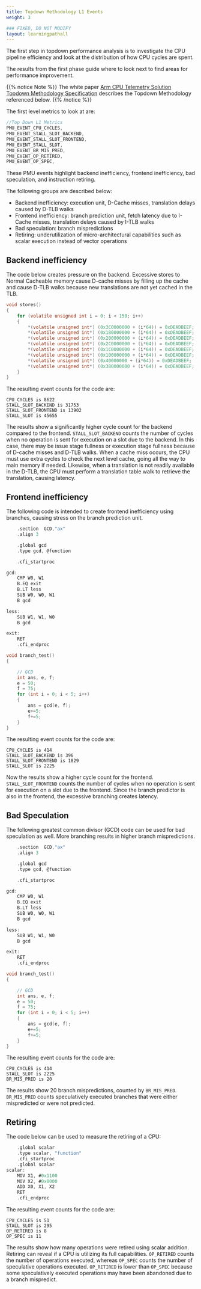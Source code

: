 ```yaml
---
title: Topdown Methodology L1 Events
weight: 3

### FIXED, DO NOT MODIFY
layout: learningpathall
---
```


The first step in topdown performance analysis is to investigate the CPU pipeline efficiency and look at the distribution of how CPU cycles are spent. 

The results from the first phase guide where to look next to find areas for performance improvement.

{{% notice Note %}}
The white paper [Arm CPU Telemetry Solution Topdown Methodology Specification](https://developer.arm.com/documentation/109542/0100/?lang=en) describes the Topdown Methodology referenced below. 
{{% /notice %}}

The first level metrics to look at are:

```C
//Top Down L1 Metrics
PMU_EVENT_CPU_CYCLES,
PMU_EVENT_STALL_SLOT_BACKEND,
PMU_EVENT_STALL_SLOT_FRONTEND,
PMU_EVENT_STALL_SLOT,
PMU_EVENT_BR_MIS_PRED,
PMU_EVENT_OP_RETIRED,
PMU_EVENT_OP_SPEC,   
```

These PMU events highlight backend inefficiency, frontend inefficiency, bad speculation, and instruction retiring. 

The following groups are described below:
- Backend inefficiency: execution unit, D-Cache misses, translation delays caused by D-TLB walks
- Frontend inefficiency: branch prediction unit, fetch latency due to I-Cache misses, translation delays caused by I-TLB walks
- Bad speculation: branch mispredictions
- Retiring: underutilization of micro-architectural capabilities such as scalar execution instead of vector operations

## Backend inefficiency

The code below creates pressure on the backend. Excessive stores to Normal Cacheable memory cause D-cache misses by filling up the cache and cause D-TLB walks because new translations are not yet cached in the TLB. 

```C
void stores()
{
    for (volatile unsigned int i = 0; i < 150; i++)
    {
        *(volatile unsigned int*) (0x3C0000000 + (i*64)) = 0xDEADBEEF;
        *(volatile unsigned int*) (0x180000000 + (i*64)) = 0xDEADBEEF;
        *(volatile unsigned int*) (0x200000000 + (i*64)) = 0xDEADBEEF;
        *(volatile unsigned int*) (0x2C0000000 + (i*64)) = 0xDEADBEEF;
        *(volatile unsigned int*) (0x1C0000000 + (i*64)) = 0xDEADBEEF;
        *(volatile unsigned int*) (0x100000000 + (i*64)) = 0xDEADBEEF;
        *(volatile unsigned int*) (0x40000000 + (i*64)) = 0xDEADBEEF;
        *(volatile unsigned int*) (0x380000000 + (i*64)) = 0xDEADBEEF;
    } 
}
```

The resulting event counts for the code are:

```output
CPU_CYCLES is 8622
STALL_SLOT_BACKEND is 31753
STALL_SLOT_FRONTEND is 13902
STALL_SLOT is 45655
```

The results show a significantly higher cycle count for the backend compared to the frontend. `STALL_SLOT_BACKEND` counts the number of cycles when no operation is sent for execution on a slot due to the backend. In this case, there may be issue stage fullness or execution stage fullness because of D-cache misses and D-TLB walks. When a cache miss occurs, the CPU must use extra cycles to check the next level cache, going all the way to main memory if needed. Likewise, when a translation is not readily available in the D-TLB, the CPU must perform a translation table walk to retrieve the translation, causing latency.

## Frontend inefficiency

The following code is intended to create frontend inefficiency using branches, causing stress on the branch prediction unit. 

```C
    .section  GCD,"ax"
    .align 3

    .global gcd
    .type gcd, @function

    .cfi_startproc

gcd:
    CMP W0, W1
    B.EQ exit
    B.LT less
    SUB W0, W0, W1
    B gcd

less:
    SUB W1, W1, W0
    B gcd

exit:
    RET
    .cfi_endproc
```
```C
void branch_test()
{

    // GCD
    int ans, e, f;
    e = 50;
    f = 75;
    for (int i = 0; i < 5; i++)
    {
        ans = gcd(e, f);
        e+=5;
        f+=5;
    }
}
```

The resulting event counts for the code are:

```output
CPU_CYCLES is 414
STALL_SLOT_BACKEND is 396
STALL_SLOT_FRONTEND is 1829
STALL_SLOT is 2225
```

Now the results show a higher cycle count for the frontend. `STALL_SLOT_FRONTEND` counts the number of cycles when no operation is sent for execution on a slot due to the frontend. Since the branch predictor is also in the frontend, the excessive branching creates latency.

## Bad Speculation

The following greatest common divisor (GCD) code can be used for bad speculation as well. More branching results in higher branch mispredictions. 

```C
    .section  GCD,"ax"
    .align 3

    .global gcd
    .type gcd, @function

    .cfi_startproc

gcd:
    CMP W0, W1
    B.EQ exit
    B.LT less
    SUB W0, W0, W1
    B gcd

less:
    SUB W1, W1, W0
    B gcd

exit:
    RET
    .cfi_endproc
```
```C
void branch_test()
{

    // GCD
    int ans, e, f;
    e = 50;
    f = 75;
    for (int i = 0; i < 5; i++)
    {
        ans = gcd(e, f);
        e+=5;
        f+=5;
    }
}
```

The resulting event counts for the code are:

```output
CPU_CYCLES is 414
STALL_SLOT is 2225
BR_MIS_PRED is 20
```
 
The results show 20 branch mispredictions, counted by `BR_MIS_PRED`. `BR_MIS_PRED` counts speculatively executed branches that were either mispredicted or were not predicted.

## Retiring

The code below can be used to measure the retiring of a CPU:

```C
    .global scalar
    .type scalar, "function"
    .cfi_startproc
    .global scalar
scalar:
    MOV X1, #0x1100
    MOV X2, #0x0000
    ADD X0, X1, X2
    RET
    .cfi_endproc
```

The resulting event counts for the code are:

```output
CPU_CYCLES is 51
STALL_SLOT is 295
OP_RETIRED is 8
OP_SPEC is 11
```
 
The results show how many operations were retired using scalar addition. Retiring can reveal if a CPU is utilizing its full capabilities. `OP_RETIRED` counts the number of operations executed, whereas `OP_SPEC` counts the number of speculative operations executed. `OP_RETIRED` is lower than `OP_SPEC` because some speculatively executed operations may have been abandoned due to a branch mispredict.

